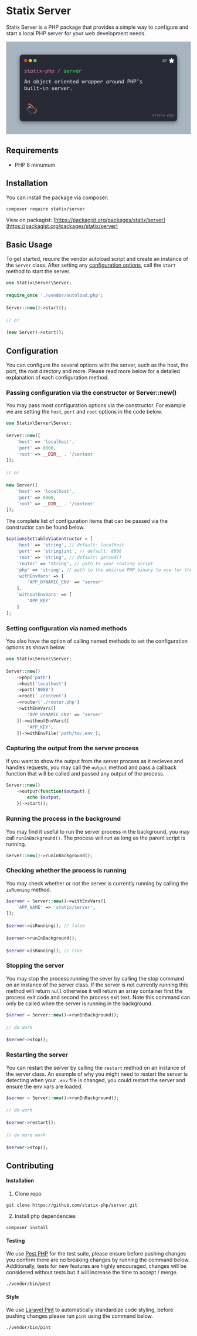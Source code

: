 # Statix Server

Statix Server is a PHP package that provides a simple way to configure and start a local PHP server for your web development needs.

![Banner image](.art/banner.jpg)

## Requirements

- PHP 8 minumum

## Installation

You can install the package via composer:

```bash
composer require statix/server
```

View on packagist: [https://packagist.org/packages/statix/server](https://packagist.org/packages/statix/server)

## Basic Usage

To get started, require the vendor autoload script and create an instance of the `Server` class. After setting any [configuration options](#configuration), call the `start` method to start the server.

```php
use Statix\Server\Server;

require_once './vendor/autoload.php';

Server::new()->start();

// or 

(new Server)->start();
```

## Configuration

You can configure the several options with the server, such as the host, the port, the root directory and more. Please read more below for a detailed explanation of each configuration method.

### Passing configuration via the constructor or Server::new()

You may pass most configuration options via the constructor. For example we are setting the `host`, `port` and `root` options in the code below. 

```PHP
use Statix\Server\Server;

Server::new([
    'host' => 'localhost',
    'port' => 8000,
    'root' => __DIR__ . '/content'
]);

// or 

new Server([
    'host' => 'localhost',
    'port' => 8000,
    'root' => __DIR__ . '/content'
]);
```

The complete list of configuration items that can be passed via the constructor can be found below. 

```PHP
$optionsSettableViaContructor = [
    'host' => 'string', // default: localhost
    'port' => 'string|int', // default: 8000
    'root' => 'string', // default: getcwd()
    'router' => 'string', // path to your routing script
    'php' => 'string', // path to the desired PHP binary to use for the server process
    'withEnvVars' => [
        'APP_DYNAMIC_ENV' => 'server'
    ],
    'withoutEnvVars' => [ 
        'APP_KEY'
    ]
];
```

### Setting configuration via named methods

You also have the option of calling named methods to set the configuration options as shown below. 

```PHP
use Statix\Server\Server;

Server::new()
    ->php('path') 
    ->host('localhost') 
    ->port('8080') 
    ->root('./content')
    ->router('./router.php')
    ->withEnvVars([
        'APP_DYNAMIC_ENV' => 'server'
    ])->withoutEnvVars([
        'APP_KEY',
    ])->withEnvFile('path/to/.env');
```

### Capturing the output from the server process

If you want to show the output from the server process as it recieves and handles requests, you may call the `output` method and pass a callback function that will be called and passed any output of the process.

```PHP
Server::new()
    ->output(function($output) {
        echo $output;
    })->start();
```

### Running the process in the background

You may find it useful to run the server process in the background, you may call `runInBackground()`. The process will run as long as the parent script is running. 

```PHP
Server::new()->runInBackground();
```

### Checking whether the process is running

You may check whether or not the server is currently running by calling the `isRunning` method.

```PHP
$server = Server::new()->withEnvVars([
    'APP_NAME' => 'statix/server',
]);

$server->isRunning(); // false

$server->runInBackground();

$server->isRunning(); // true
```

### Stopping the server

You may stop the process running the sever by calling the stop command on an instance of the server class. If the server is not currently running this method will return `null` otherwise it will return an array container first the process exit code and second the process exit text. Note this command can only be called when the server is running in the background.

```PHP
$server = Server::new()->runInBackground();

// do work

$server->stop();
```

### Restarting the server

You can restart the server by calling the `restart` method on an instance of the server class. An example of why you might need to restart the server is detecting when your `.env` file is changed, you could restart the server and ensure the env vars are loaded.

```PHP
$server = Server::new()->runInBackground();

// do work

$server->restart();

// do more work

$server->stop();
```

## Contributing

#### Installation

1. Clone repo 

```
git clone https://github.com/statix-php/server.git
```

2. Install php dependencies

```
composer install
```

#### Testing

We use [Pest PHP](https://pestphp.com/) for the test suite, please ensure before pushing changes you confirm there are no breaking changes by running the command below. Additionally, tests for new features are highly encouraged, changes will be considered without tests but it will increase the time to accept / merge. 

```bin
./vendor/bin/pest
```

#### Style

We use [Laravel Pint](https://github.com/laravel/pint) to automatically standardize code styling, before pushing changes please run `pint` using the command below. 

```bin
./vendor/bin/pint
```